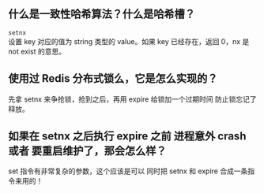 



## 什么是一致性哈希算法？什么是哈希槽？  









`setnx`  
设置 key 对应的值为 string 类型的 value。如果 key 已经存在，返回 0，nx 是 not exist 的意思。   

## 使用过 Redis 分布式锁么，它是怎么实现的？

先拿 setnx 来争抢锁，抢到之后，再用 expire 给锁加一个过期时间 防止锁忘记了释放。   

## 如果在 setnx 之后执行 expire 之前  进程意外 crash 或者 要重启维护了，那会怎么样？

set 指令有非常复杂的参数，这个应该是可以   同时把 setnx 和 expire  合成一条指令来用的！  










